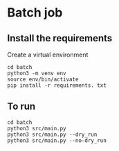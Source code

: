 # Batch job 

## Install the requirements

Create a virtual environment 
```
cd batch
python3 -m venv env
source env/bin/activate
pip install -r requirements. txt
```

## To run
```
cd batch
python3 src/main.py
python3 src/main.py --dry_run
python3 src/main.py --no-dry_run
```
